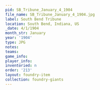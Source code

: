 ```yaml
---
pid: SB_Tribune_January_4_1904
file_name: SB_Tribune_January_4_1904.jpg
label: South Bend Tribune
location: South Bend, Indiana, US
_date: 4/1/1904
month_str: January
year: '1904'
type: JPG
notes: 
teams: 
game_info: 
player_info: 
inventoried: n
order: '213'
layout: foundry-item
collection: foundry-giants
---
```

